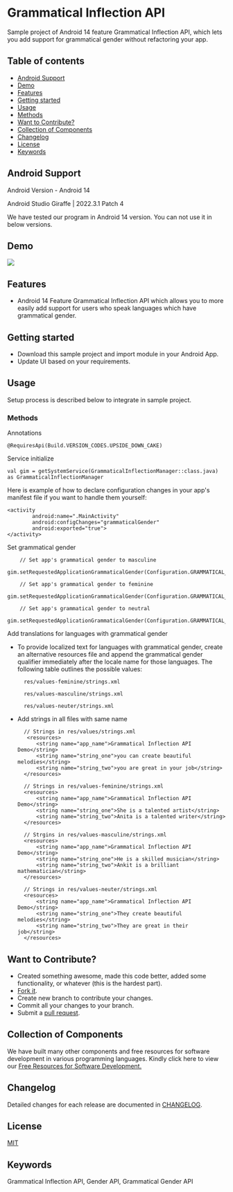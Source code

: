 # Grammatical Inflection API 

Sample project of Android 14 feature Grammatical Inflection API, which
lets you add support for grammatical gender without refactoring your
app.
 
 
## Table of contents
- [Android Support](#android-support)
- [Demo](#demo)
- [Features](#features)
- [Getting started](#getting-started)
- [Usage](#usage)
- [Methods](#methods)
- [Want to Contribute?](#want-to-contribute)
- [Collection of Components](#collection-of-components)
- [Changelog](#changelog)
- [License](#license)
- [Keywords](#keywords)


## Android Support

Android Version - Android 14

Android Studio Giraffe | 2022.3.1 Patch 4

We have tested our program in Android 14 version. You can not use it in below versions.


## Demo
![](./grammatical_inflection_api.gif)


## Features

* Android 14 Feature Grammatical Inflection API which allows you to more easily add support for users who speak languages which have grammatical gender.


## Getting started

* Download this sample project and import module in your Android App. 
* Update UI based on your requirements. 


## Usage

Setup process is described below to integrate in sample project.

### Methods
    
Annotations
    
    @RequiresApi(Build.VERSION_CODES.UPSIDE_DOWN_CAKE)

Service initialize 

    val gim = getSystemService(GrammaticalInflectionManager::class.java) as GrammaticalInflectionManager

Here is example of how to declare configuration changes in your app's manifest file if you want to handle them yourself:

    <activity 
            android:name=".MainActivity"
            android:configChanges="grammaticalGender"
            android:exported="true">
    </activity>

Set grammatical gender

        // Set app's grammatical gender to masculine
        gim.setRequestedApplicationGrammaticalGender(Configuration.GRAMMATICAL_GENDER_MASCULINE)

        // Set app's grammatical gender to feminine
        gim.setRequestedApplicationGrammaticalGender(Configuration.GRAMMATICAL_GENDER_FEMININE)

        // Set app's grammatical gender to neutral
        gim.setRequestedApplicationGrammaticalGender(Configuration.GRAMMATICAL_GENDER_NEUTRAL)
    
Add translations for languages with grammatical gender

* To provide localized text for languages with grammatical gender, create an alternative resources file and append the grammatical gender qualifier immediately after the locale name for those languages. The following table outlines the possible values:

        res/values-feminine/strings.xml

        res/values-masculine/strings.xml

        res/values-neuter/strings.xml

* Add strings in all files with same name

        // Strings in res/values/strings.xml
         <resources>
            <string name="app_name">Grammatical Inflection API Demo</string>
            <string name="string_one">you can create beautiful melodies</string>
            <string name="string_two">you are great in your job</string>
        </resources>

        // Strings in res/values-feminine/strings.xml
        <resources>
            <string name="app_name">Grammatical Inflection API Demo</string>
            <string name="string_one">She is a talented artist</string>
            <string name="string_two">Anita is a talented writer</string>
        </resources>

        // Strgins in res/values-masculine/strings.xml
        <resources>
            <string name="app_name">Grammatical Inflection API Demo</string>
            <string name="string_one">He is a skilled musician</string>
            <string name="string_two">Ankit is a brilliant mathematician</string>
        </resources>

        // Strings in res/values-neuter/strings.xml
        <resources>
            <string name="app_name">Grammatical Inflection API Demo</string>
            <string name="string_one">They create beautiful melodies</string>
            <string name="string_two">They are great in their job</string>
        </resources>

## Want to Contribute?

* Created something awesome, made this code better, added some functionality, or whatever (this is the hardest part).
* [Fork it](http://help.github.com/forking/).
* Create new branch to contribute your changes.
* Commit all your changes to your branch.
* Submit a [pull request](http://help.github.com/pull-requests/).

 
## Collection of Components
 We have built many other components and free resources for software development in various programming languages. Kindly click here to view our [Free Resources for Software Development.](https://www.weblineindia.com/software-development-resources.html)
 

## Changelog
Detailed changes for each release are documented in [CHANGELOG](./CHANGELOG).


## License
[MIT](LICENSE)

[mit]: ./LICENSE


## Keywords
Grammatical Inflection API, Gender API, Grammatical Gender API
